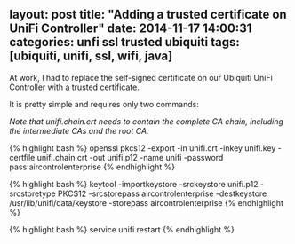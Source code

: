 layout: post
title:  "Adding a trusted certificate on UniFi Controller"
date:   2014-11-17 14:00:31
categories: unfi ssl trusted ubiquiti
tags: [ubiquiti, unifi, ssl, wifi, java]
---

At work, I had to replace the self-signed certificate on our Ubiquiti UniFi Controller with a trusted certificate.

It is pretty simple and requires only two commands:

*Note that unifi.chain.crt needs to contain the complete CA chain, including the intermediate CAs and the root CA.* 

{% highlight bash %}
openssl pkcs12 -export -in unifi.crt -inkey unifi.key -certfile unifi.chain.crt -out unifi.p12 -name unifi -password pass:aircontrolenterprise
{% endhighlight %}

{% highlight bash %}
keytool -importkeystore -srckeystore unifi.p12 -srcstoretype PKCS12 -srcstorepass aircontrolenterprise -destkeystore /usr/lib/unifi/data/keystore -storepass aircontrolenterprise
{% endhighlight %}

{% highlight bash %}
service unifi restart 
{% endhighlight %} 
